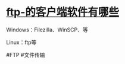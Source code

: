 # [ftp-的客户端软件有哪些](../index/ftp.md#ftp-的客户端软件有哪些)

Windows：Filezilla、WinSCP、等

Linux：ftp等

#FTP
#文件传输